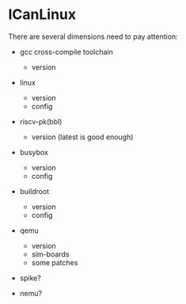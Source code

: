 # ICanLinux

There are several dimensions need to pay attention:

- gcc cross-compile toolchain
  * version
- linux
  * version
  * config
- riscv-pk(bbl)
  * version (latest is good enough)
- busybox
  * version
  * config
- buildroot
  * version
  * config

- qemu
  * version
  * sim-boards
  * some patches
- spike?
- nemu?
